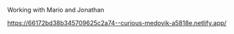 Working with Mario and Jonathan

https://66172bd38b345709625c2a74--curious-medovik-a5818e.netlify.app/
